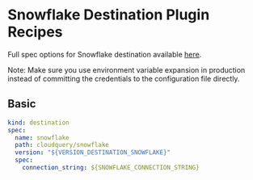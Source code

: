 # Snowflake Destination Plugin Recipes

Full spec options for Snowflake destination available [here](https://github.com/cloudquery/cloudquery/tree/main/plugins/destination/snowflake).

Note: Make sure you use environment variable expansion in production instead of committing the credentials to the configuration file directly.

## Basic

```yaml copy
kind: destination
spec:
  name: snowflake
  path: cloudquery/snowflake
  version: "${VERSION_DESTINATION_SNOWFLAKE}"
  spec:
    connection_string: ${SNOWFLAKE_CONNECTION_STRING}
```


